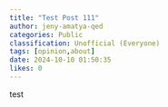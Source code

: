```yaml
---
title: "Test Post 111"
author: jeny-amatya-qed
categories: Public
classification: Unofficial (Everyone)
tags: [opinion,about]
date: 2024-10-10 01:50:35 
likes: 0
---
```


test